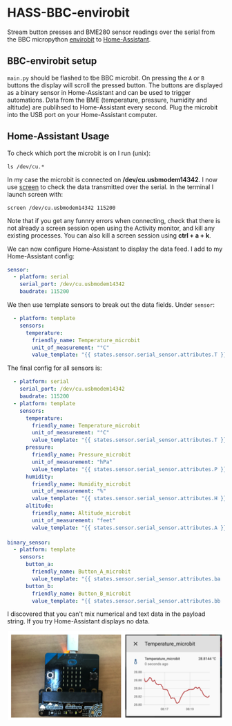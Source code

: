 # HASS-BBC-envirobit
Stream button presses and BME280 sensor readings over the serial from the BBC micropython [envirobit](https://github.com/pimoroni/micropython-envirobit) to [Home-Assistant](https://www.home-assistant.io/). 

## BBC-envirobit setup
`main.py` should be flashed to tbe BBC microbit. On pressing the `A` or `B` buttons the display will scroll the pressed button. The buttons are displayed as a binary sensor in Home-Assistant and can be used to trigger automations. 
Data from the BME (temperature, pressure, humidity and altitude) are publihsed to Home-Assistant every second. Plug the microbit into the USB port on your Home-Assistant computer. 

## Home-Assistant Usage
To check which port the microbit is on I run (unix):
```
ls /dev/cu.*
```
In my case the microbit is connected on **/dev/cu.usbmodem14342**. I now use [screen](https://geekinc.ca/using-screen-as-a-serial-terminal-on-mac-os-x/) to check the data transmitted over the serial. In the terminal I launch screen with:
```
screen /dev/cu.usbmodem14342 115200
```
Note that if you get any funnry errors when connecting, check that there is not already a screen session open using the Activity monitor, and kill any existing processes. You can also kill a screen session using **ctrl + a + k**.

We can now configure Home-Assistant to display the data feed. I add to my Home-Assistant config:
```yaml
sensor:
  - platform: serial
    serial_port: /dev/cu.usbmodem14342
    baudrate: 115200
```

We then use template sensors to break out the data fields. Under `sensor`:
```yaml
  - platform: template
    sensors:
      temperature:
        friendly_name: Temperature_microbit
        unit_of_measurement: "°C"
        value_template: "{{ states.sensor.serial_sensor.attributes.T }}"
```

The final config for all sensors is:
```yaml
  - platform: serial
    serial_port: /dev/cu.usbmodem14342
    baudrate: 115200
  - platform: template
    sensors:
      temperature:
        friendly_name: Temperature_microbit
        unit_of_measurement: "°C"
        value_template: "{{ states.sensor.serial_sensor.attributes.T }}"
      pressure:
        friendly_name: Pressure_microbit
        unit_of_measurement: "hPa"
        value_template: "{{ states.sensor.serial_sensor.attributes.P }}"
      humidity:
        friendly_name: Humidity_microbit
        unit_of_measurement: "%"
        value_template: "{{ states.sensor.serial_sensor.attributes.H }}"
      altitude:
        friendly_name: Altitude_microbit
        unit_of_measurement: "feet"
        value_template: "{{ states.sensor.serial_sensor.attributes.A }}"

binary_sensor:
  - platform: template
    sensors:
      button_a:
        friendly_name: Button_A_microbit
        value_template: "{{ states.sensor.serial_sensor.attributes.ba |float > 0}}"
      button_b:
        friendly_name: Button_B_microbit
        value_template: "{{ states.sensor.serial_sensor.attributes.bb |float > 0}}"
```

I discovered that you can't mix numerical and text data in the payload string. If you try Home-Assistant displays no data.

<p align="center">
<img src="https://github.com/robmarkcole/HASS-BBC-envirobit/blob/master/usage.png" width="500">
</p>
